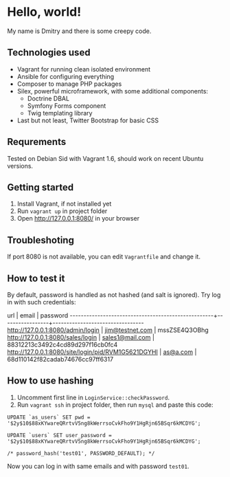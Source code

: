 
Hello, world!
=============

My name is Dmitry and there is some creepy code.


Technologies used
-----------------

* Vagrant for running clean isolated environment
* Ansible for configuring everything
* Composer to manage PHP packages
* Silex, powerful microframework, with some additional components:
    - Doctrine DBAL
    - Symfony Forms component
    - Twig templating library
* Last but not least, Twitter Bootstrap for basic CSS


Requrements
-----------

Tested on Debian Sid with Vagrant 1.6, should work on recent Ubuntu versions.


Getting started
---------------

1. Install Vagrant, if not installed yet
2. Run `vagrant up` in project folder
3. Open http://127.0.0.1:8080/ in your browser
 

Troubleshoting
--------------

If port 8080 is not available, you can edit `Vagrantfile` and change it.


How to test it
--------------

By default, password is handled as not hashed (and salt is ignored).
Try log in with such credentials:

url                                                 | email           | password
----------------------------------------------------+-----------------+---------------------------------
http://127.0.0.1:8080/admin/login                   | jim@testnet.com | mssZSE4Q3OBhg
http://127.0.0.1:8080/sales/login                   | sales1@mail.com | 88312213c3492c4cd89d297f16cb0fc4
http://127.0.0.1:8080/site/login/pid/RVM1G5621DGYHI | as@a.com        | 68d110142f82cadab74676cc97ff6317


How to use hashing
------------------

1. Uncomment first line in `LoginService::checkPassword`.
2. Run `vagrant ssh` in project folder, then run `mysql` and paste this code:

```
UPDATE `as_users` SET pwd = 
'$2y$10$88xKYwareQRrtvV5ng8kWerrsoCvkFho9Y1HgRjn65BSqr6kMCDYG';

UPDATE `users` SET user_password =
'$2y$10$88xKYwareQRrtvV5ng8kWerrsoCvkFho9Y1HgRjn65BSqr6kMCDYG';

/* password_hash('test01', PASSWORD_DEFAULT); */
```

Now you can log in with same emails and with password `test01`.

